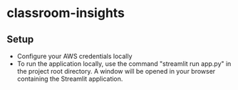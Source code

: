 # classroom-insights

## Setup
- Configure your AWS credentials locally
- To run the application locally, use the command "streamlit run app.py" in the project root directory. A window will be opened in your browser containing the Streamlit application.
